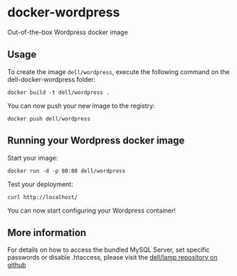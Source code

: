 docker-wordpress
================

Out-of-the-box Wordpress docker image


Usage
-----

To create the image `dell/wordpress`, execute the following command on the dell-docker-wordpress folder:

    docker build -t dell/wordpress .

You can now push your new image to the registry:

    docker push dell/wordpress


Running your Wordpress docker image
-----------------------------------

Start your image:

    docker run -d -p 80:80 dell/wordpress

Test your deployment:

    curl http://localhost/

You can now start configuring your Wordpress container!


More information
----------------

For details on how to access the bundled MySQL Server, set specific passwords or disable .htaccess,
please visit the [dell/lamp repository on github](https://github.com/ghostshark/dell-docker-lamp)

